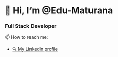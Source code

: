 # 👋 Hi, I’m @Edu-Maturana

### Full Stack Developer

📫 How to reach me:

- [🔍 My Linkedin profile](https://www.linkedin.com/in/eduardo-maturana-c%C3%A1ceres-27561b1b5/)
